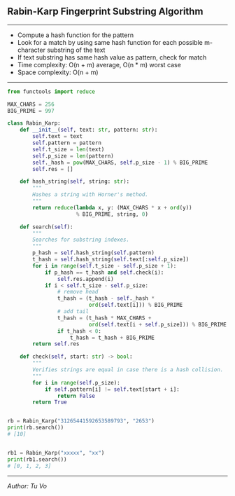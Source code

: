 ## Rabin-Karp Fingerprint Substring Algorithm

---

- Compute a hash function for the pattern
- Look for a match by using same hash function for each possible m-character substring of the text
- If text substring has same hash value as pattern, check for match
- Time complexity: O(n + m) average, O(n \* m) worst case
- Space complexity: O(n + m)

---

```py
from functools import reduce

MAX_CHARS = 256
BIG_PRIME = 997

class Rabin_Karp:
    def __init__(self, text: str, pattern: str):
        self.text = text
        self.pattern = pattern
        self.t_size = len(text)
        self.p_size = len(pattern)
        self._hash = pow(MAX_CHARS, self.p_size - 1) % BIG_PRIME
        self.res = []

    def hash_string(self, string: str):
        """
        Hashes a string with Horner's method.
        """
        return reduce(lambda x, y: (MAX_CHARS * x + ord(y))
                      % BIG_PRIME, string, 0)

    def search(self):
        """
        Searches for substring indexes.
        """
        p_hash = self.hash_string(self.pattern)
        t_hash = self.hash_string(self.text[:self.p_size])
        for i in range(self.t_size - self.p_size + 1):
            if p_hash == t_hash and self.check(i):
                self.res.append(i)
            if i < self.t_size - self.p_size:
                # remove head
                t_hash = (t_hash - self._hash *
                          ord(self.text[i])) % BIG_PRIME
                # add tail
                t_hash = (t_hash * MAX_CHARS +
                          ord(self.text[i + self.p_size])) % BIG_PRIME
                if t_hash < 0:
                    t_hash = t_hash + BIG_PRIME
        return self.res

    def check(self, start: str) -> bool:
        """
        Verifies strings are equal in case there is a hash collision.
        """
        for i in range(self.p_size):
            if self.pattern[i] != self.text[start + i]:
                return False
        return True


rb = Rabin_Karp("31265441592653589793", "2653")
print(rb.search())
# [10]


rb1 = Rabin_Karp("xxxxx", "xx")
print(rb1.search())
# [0, 1, 2, 3]
```

---

_Author: Tu Vo_
